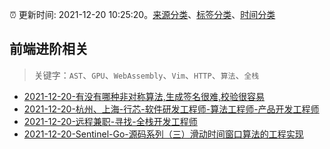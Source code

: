 :alarm_clock: 更新时间: 2021-12-20 10:25:20。[来源分类](../README.md)、[标签分类](../TAGS.md)、[时间分类](../TIMELINE.md)

## 前端进阶相关


> 关键字：`AST`、`GPU`、`WebAssembly`、`Vim`、`HTTP`、`算法`、`全栈`



- [2021-12-20-有没有哪种非对称算法,生成签名很难,校验很容易](https://www.v2ex.com/t/823387) 
- [2021-12-20-杭州、上海-行芯-软件研发工程师-算法工程师-产品开发工程师](https://www.v2ex.com/t/823375) 
- [2021-12-20-远程兼职-寻找-全栈开发工程师](https://www.v2ex.com/t/823358) 
- [2021-12-20-Sentinel-Go-源码系列（三）滑动时间窗口算法的工程实现](https://toutiao.io/k/0k9wpua) 